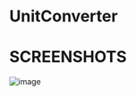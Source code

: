 # UnitConverter
# SCREENSHOTS
![image](https://cloud.githubusercontent.com/assets/23498084/24772359/9aca3254-1b2e-11e7-9270-e66108aaf4b6.png)
